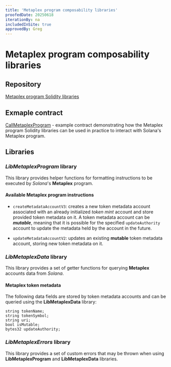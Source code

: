 ```yaml
---
title: 'Metaplex program composability libraries'
proofedDate: 20250618
iterationBy: na
includedInSite: true
approvedBy: Greg
---
```


# Metaplex program composability libraries

## Repository

[Metaplex program Solidity libraries](https://github.com/neonevm/neon-contracts/blob/main/contracts/composability/libraries/metaplex-program/README.md)

## Exmaple contract
[CallMetaplexProgram](https://github.com/neonevm/neon-contracts/blob/main/contracts/composability/CallMetaplexProgram.sol) - example contract demonstrating how the Metaplex program Solidity libraries can be used in practice to interact with Solana's Metaplex program.

## Libraries

### _LibMetaplexProgram_ library

This library provides helper functions for formatting instructions to be executed by _Solana_'s **Metaplex** 
program.

#### Available Metaplex program instructions

- `createMetadataAccountV3`: creates a new token metadata account associated with an already initialized _token mint_ 
account and store provided token metadata on it. A token metadata account can be **_mutable_**, meaning that it is 
possible for the specified `updateAuthority` account to update the metadata held by the account in the future. 

- `updateMetadataAccountV2`: updates an existing **mutable** token metadata account, storing new token metadata on it.

### _LibMetaplexData_ library

This library provides a set of getter functions for querying **Metaplex** accounts data from _Solana_.

#### Metaplex token metadata

The following data fields are stored by token metadata accounts and can be queried using the **LibMetaplexData** library:
```solidity
string tokenName;
string tokenSymbol;
string uri;
bool isMutable;
bytes32 updateAuthority;
```

### _LibMetaplexErrors_ library

This library provides a set of custom errors that may be thrown when using **LibMetaplexProgram** and **LibMetaplexData** libraries.
